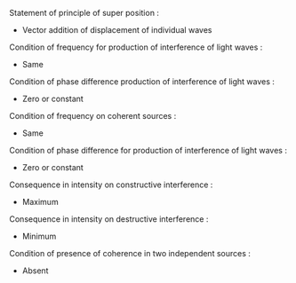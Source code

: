 Statement of principle of super position :
- Vector addition of displacement of individual waves

Condition of frequency for production of interference of light waves  :
- Same

Condition of phase difference production of interference of light waves  :
- Zero or constant

Condition of frequency on coherent sources :
- Same

Condition of phase difference for production of interference of light waves :
- Zero or constant


Consequence in intensity  on constructive interference :
- Maximum


Consequence in intensity  on destructive interference :
- Minimum

Condition of presence of coherence in two independent sources :
- Absent





